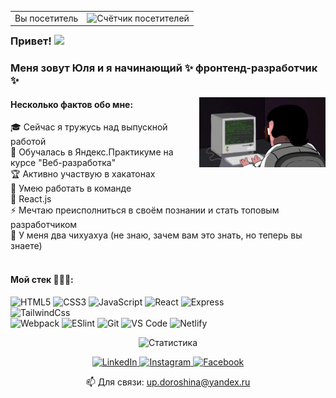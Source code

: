 <table align="right">
  <tr>
    <td>Вы посетитель</td>
    <td><img src="https://profile-counter.glitch.me/OctopussyO/count.svg" alt="Счётчик посетителей" /></td>
  </tr>
</table>

### Привет! <img src="https://media.giphy.com/media/hvRJCLFzcasrR4ia7z/giphy.gif" width="25px" /> 
### Меня зовут Юля и я начинающий ✨ **фронтенд-разработчик** ✨
<img align="right" width="40%" src="https://raw.githubusercontent.com/OctopussyO/OctopussyO/master/programmer.gif" alt="Гифка с программистом!">

#### Несколько фактов обо мне:
   🎓 Сейчас я тружусь над выпускной работой<br/>
   🌱 Обучалась в Яндекс.Практикуме на курсе "Веб-разработка"<br/>
   🏆 Активно участвую в хакатонах<br/>
   👯 Умею работать в команде<br/>
   💖 React.js<br/>
   ⚡ Мечтаю преисполниться в своём познании и стать топовым разработчиком<br/>
   🐾 У меня два чихуахуа (не знаю, зачем вам это знать, но теперь вы знаете)<br/>
<br/>


#### Мой стек 👨🏽‍💻:
![HTML5](https://img.shields.io/badge/-HTML5-%23E44D27?style=flat-square&logo=html5&logoColor=ffffff)
![CSS3](https://img.shields.io/badge/-CSS3-%231572B6?style=flat-square&logo=css3)
![JavaScript](https://img.shields.io/badge/-JavaScript-%23F7DF1C?style=flat-square&logo=javascript&logoColor=000000&labelColor=%23F7DF1C&color=%23FFCE5A)
![React](https://img.shields.io/badge/-React-%23282C34?style=flat-square&logo=react)
![Express](https://img.shields.io/badge/-Express-%23282C20?style=flat-square&logo=express&labelColor=d0d0d0&logoColor=000000)<br/>
![TailwindCss](https://img.shields.io/badge/-TailwindCss-%231a202c?style=flat-square&logo=tailwind-css)<br/>
![Webpack](https://img.shields.io/badge/-Webpack-%232C3A42?style=flat-square&logo=webpack)
![ESlint](https://img.shields.io/badge/-ESLint-%234B32C3?style=flat-square&logo=eslint)
![Git](https://img.shields.io/badge/-Git-%23F05032?style=flat-square&logo=git&logoColor=%23ffffff)
![VS Code](https://img.shields.io/badge/-VSCode-%23007ACC?style=flat-square&logo=visual-studio-code)
![Netlify](https://img.shields.io/badge/-Netlify-%2300C7B7?style=flat-square&logo=netlify&logoColor=ffffff)

<p align="center">
  <img src="https://github-readme-stats.vercel.app/api?username=OctopussyO&show_icons=true&count_private=true&theme=gruvbox" alt="Статистика" />
</p>

<p align="center">
  <a href="https://www.linkedin.com/in/%D1%8E%D0%BB%D0%B8%D1%8F-%D0%B4%D0%BE%D1%80%D0%BE%D1%88%D0%B8%D0%BD%D0%B0-b48839202/" target="_blank">
    <img src="https://img.shields.io/badge/linkedin-%230077B5.svg?&style=for-the-badge&logo=linkedin&logoColor=white&color=071A2C" alt="LinkedIn"/>
  </a>
  <a href="https://www.instagram.com/octopussy_o" target="_blank">
    <img src="https://img.shields.io/badge/instagram-%23E4405F.svg?&style=for-the-badge&logo=instagram&logoColor=white&color=071A2C" alt="Instagram"/>
  </a>
  <a href="https://www.facebook.com/vosmikiska" target="_blank">
    <img src="https://img.shields.io/badge/facebook-%231877F2.svg?&style=for-the-badge&logo=facebook&logoColor=white&color=071A2C" alt="Facebook"/>
  </a>
</p>

<p align="center">📫 Для связи:
  <a href="mailto:up.doroshina@yandex.ru">up.doroshina@yandex.ru</a>
</p>
